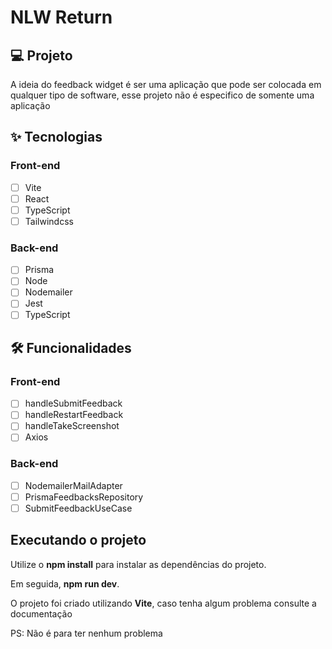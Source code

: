 # NLW Return
 
## 💻 Projeto
A ideia do feedback widget é ser uma aplicação que pode ser colocada em qualquer tipo de software, esse projeto não é especifico de somente uma aplicação

## ✨ Tecnologias

### Front-end
- [ ] Vite
- [ ] React 
- [ ] TypeScript
- [ ] Tailwindcss

### Back-end
- [ ] Prisma
- [ ] Node 
- [ ] Nodemailer
- [ ] Jest
- [ ] TypeScript

## :hammer_and_wrench: Funcionalidades 

### Front-end
- [ ] handleSubmitFeedback
- [ ] handleRestartFeedback
- [ ] handleTakeScreenshot
- [ ] Axios

### Back-end
- [ ] NodemailerMailAdapter
- [ ] PrismaFeedbacksRepository
- [ ] SubmitFeedbackUseCase

## Executando o projeto
Utilize o **npm install** para instalar as dependências do projeto.

Em seguida, **npm run dev**.

O projeto foi criado utilizando **Vite**, caso tenha algum problema consulte a documentação 

PS: Não é para ter nenhum problema
